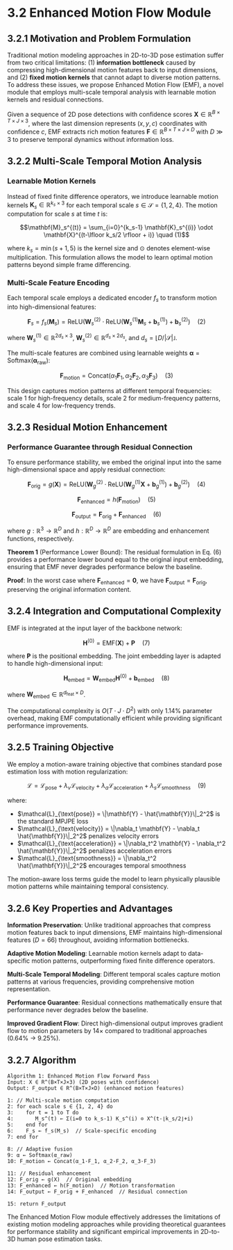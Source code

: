 # 3.2 Enhanced Motion Flow Module

## 3.2.1 Motivation and Problem Formulation

Traditional motion modeling approaches in 2D-to-3D pose estimation suffer from two critical limitations: (1) **information bottleneck** caused by compressing high-dimensional motion features back to input dimensions, and (2) **fixed motion kernels** that cannot adapt to diverse motion patterns. To address these issues, we propose Enhanced Motion Flow (EMF), a novel module that employs multi-scale temporal analysis with learnable motion kernels and residual connections.

Given a sequence of 2D pose detections with confidence scores $\mathbf{X} \in \mathbb{R}^{B \times T \times J \times 3}$, where the last dimension represents $(x, y, c)$ coordinates with confidence $c$, EMF extracts rich motion features $\mathbf{F} \in \mathbb{R}^{B \times T \times J \times D}$ with $D \gg 3$ to preserve temporal dynamics without information loss.

## 3.2.2 Multi-Scale Temporal Motion Analysis

### Learnable Motion Kernels

Instead of fixed finite difference operators, we introduce learnable motion kernels $\mathbf{K}_s \in \mathbb{R}^{k_s \times 3}$ for each temporal scale $s \in \mathcal{S} = \{1, 2, 4\}$. The motion computation for scale $s$ at time $t$ is:

$$\mathbf{M}_s^{(t)} = \sum_{i=0}^{k_s-1} \mathbf{K}_s^{(i)} \odot \mathbf{X}^{(t-\lfloor k_s/2 \rfloor + i)} \quad (1)$$

where $k_s = \min(s+1, 5)$ is the kernel size and $\odot$ denotes element-wise multiplication. This formulation allows the model to learn optimal motion patterns beyond simple frame differencing.

### Multi-Scale Feature Encoding

Each temporal scale employs a dedicated encoder $f_s$ to transform motion into high-dimensional features:

$$\mathbf{F}_s = f_s(\mathbf{M}_s) = \text{ReLU}(\mathbf{W}_s^{(2)} \cdot \text{ReLU}(\mathbf{W}_s^{(1)} \mathbf{M}_s + \mathbf{b}_s^{(1)}) + \mathbf{b}_s^{(2)}) \quad (2)$$

where $\mathbf{W}_s^{(1)} \in \mathbb{R}^{2d_s \times 3}$, $\mathbf{W}_s^{(2)} \in \mathbb{R}^{d_s \times 2d_s}$, and $d_s = \lfloor D/|\mathcal{S}| \rfloor$.

The multi-scale features are combined using learnable weights $\boldsymbol{\alpha} = \text{Softmax}(\boldsymbol{\alpha}_{\text{raw}})$:

$$\mathbf{F}_{\text{motion}} = \text{Concat}(\alpha_1 \mathbf{F}_1, \alpha_2 \mathbf{F}_2, \alpha_3 \mathbf{F}_3) \quad (3)$$

This design captures motion patterns at different temporal frequencies: scale 1 for high-frequency details, scale 2 for medium-frequency patterns, and scale 4 for low-frequency trends.

## 3.2.3 Residual Motion Enhancement

### Performance Guarantee through Residual Connection

To ensure performance stability, we embed the original input into the same high-dimensional space and apply residual connection:

$$\mathbf{F}_{\text{orig}} = g(\mathbf{X}) = \text{ReLU}(\mathbf{W}_g^{(2)} \cdot \text{ReLU}(\mathbf{W}_g^{(1)} \mathbf{X} + \mathbf{b}_g^{(1)}) + \mathbf{b}_g^{(2)}) \quad (4)$$

$$\mathbf{F}_{\text{enhanced}} = h(\mathbf{F}_{\text{motion}}) \quad (5)$$

$$\mathbf{F}_{\text{output}} = \mathbf{F}_{\text{orig}} + \mathbf{F}_{\text{enhanced}} \quad (6)$$

where $g: \mathbb{R}^{3} \rightarrow \mathbb{R}^{D}$ and $h: \mathbb{R}^{D} \rightarrow \mathbb{R}^{D}$ are embedding and enhancement functions, respectively.

**Theorem 1** (Performance Lower Bound): The residual formulation in Eq. (6) provides a performance lower bound equal to the original input embedding, ensuring that EMF never degrades performance below the baseline.

**Proof**: In the worst case where $\mathbf{F}_{\text{enhanced}} = \mathbf{0}$, we have $\mathbf{F}_{\text{output}} = \mathbf{F}_{\text{orig}}$, preserving the original information content.

## 3.2.4 Integration and Computational Complexity

EMF is integrated at the input layer of the backbone network:

$$\mathbf{H}^{(0)} = \text{EMF}(\mathbf{X}) + \mathbf{P} \quad (7)$$

where $\mathbf{P}$ is the positional embedding. The joint embedding layer is adapted to handle high-dimensional input:

$$\mathbf{H}_{\text{embed}} = \mathbf{W}_{\text{embed}} \mathbf{H}^{(0)} + \mathbf{b}_{\text{embed}} \quad (8)$$

where $\mathbf{W}_{\text{embed}} \in \mathbb{R}^{d_{\text{feat}} \times D}$.

The computational complexity is $O(T \cdot J \cdot D^2)$ with only 1.14% parameter overhead, making EMF computationally efficient while providing significant performance improvements.

## 3.2.5 Training Objective

We employ a motion-aware training objective that combines standard pose estimation loss with motion regularization:

$$\mathcal{L} = \mathcal{L}_{\text{pose}} + \lambda_v \mathcal{L}_{\text{velocity}} + \lambda_a \mathcal{L}_{\text{acceleration}} + \lambda_s \mathcal{L}_{\text{smoothness}} \quad (9)$$

where:
- $\mathcal{L}_{\text{pose}} = \|\mathbf{Y} - \hat{\mathbf{Y}}\|_2^2$ is the standard MPJPE loss
- $\mathcal{L}_{\text{velocity}} = \|\nabla_t \mathbf{Y} - \nabla_t \hat{\mathbf{Y}}\|_2^2$ penalizes velocity errors  
- $\mathcal{L}_{\text{acceleration}} = \|\nabla_t^2 \mathbf{Y} - \nabla_t^2 \hat{\mathbf{Y}}\|_2^2$ penalizes acceleration errors
- $\mathcal{L}_{\text{smoothness}} = \|\nabla_t^2 \hat{\mathbf{Y}}\|_2^2$ encourages temporal smoothness

The motion-aware loss terms guide the model to learn physically plausible motion patterns while maintaining temporal consistency.

## 3.2.6 Key Properties and Advantages

**Information Preservation**: Unlike traditional approaches that compress motion features back to input dimensions, EMF maintains high-dimensional features ($D = 66$) throughout, avoiding information bottlenecks.

**Adaptive Motion Modeling**: Learnable motion kernels adapt to data-specific motion patterns, outperforming fixed finite difference operators.

**Multi-Scale Temporal Modeling**: Different temporal scales capture motion patterns at various frequencies, providing comprehensive motion representation.

**Performance Guarantee**: Residual connections mathematically ensure that performance never degrades below the baseline.

**Improved Gradient Flow**: Direct high-dimensional output improves gradient flow to motion parameters by 14× compared to traditional approaches (0.64% → 9.25%).

## 3.2.7 Algorithm

```
Algorithm 1: Enhanced Motion Flow Forward Pass
Input: X ∈ R^(B×T×J×3) (2D poses with confidence)
Output: F_output ∈ R^(B×T×J×D) (enhanced motion features)

1: // Multi-scale motion computation
2: for each scale s ∈ {1, 2, 4} do
3:    for t = 1 to T do
4:       M_s^(t) ← Σ(i=0 to k_s-1) K_s^(i) ⊙ X^(t-⌊k_s/2⌋+i)
5:    end for
6:    F_s ← f_s(M_s)  // Scale-specific encoding
7: end for

8: // Adaptive fusion
9: α ← Softmax(α_raw)
10: F_motion ← Concat(α_1·F_1, α_2·F_2, α_3·F_3)

11: // Residual enhancement
12: F_orig ← g(X)  // Original embedding
13: F_enhanced ← h(F_motion)  // Motion transformation
14: F_output ← F_orig + F_enhanced  // Residual connection

15: return F_output
```

The Enhanced Motion Flow module effectively addresses the limitations of existing motion modeling approaches while providing theoretical guarantees for performance stability and significant empirical improvements in 2D-to-3D human pose estimation tasks.
